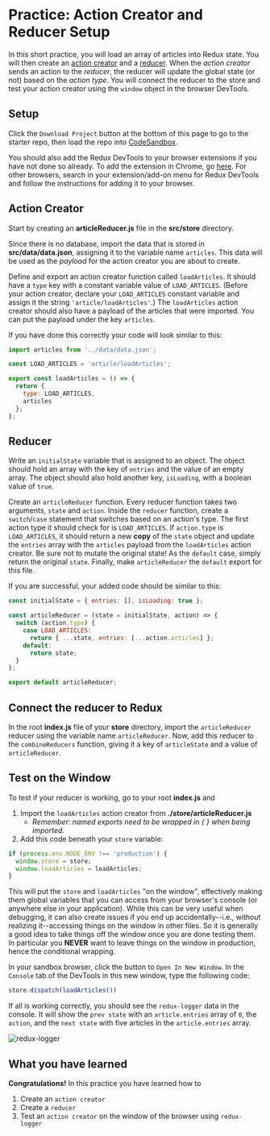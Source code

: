 # Practice: Action Creator and Reducer Setup

In this short practice, you will load an array of articles into Redux state. You
will then create an [action creator] and a [reducer]. When the _action creator_
sends an action to the _reducer_, the reducer will update the global state (or
not) based on the _action type_. You will connect the reducer to the store and
test your action creator using the `window` object in the browser DevTools.

## Setup

Click the `Download Project` button at the bottom of this page to go to the
starter repo, then load the repo into [CodeSandbox].

You should also add the Redux DevTools to your browser extensions if you have
not done so already. To add the extension in Chrome, go
[here][add-ReduxDevTools]. For other browsers, search in your extension/add-on
menu for Redux DevTools and follow the instructions for adding it to your
browser.

## Action Creator

Start by creating an __articleReducer.js__ file in the __src/store__ directory.

Since there is no database, import the data that is stored in
__src/data/data.json__, assigning it to the variable name `articles`. This data
will be used as the _payload_ for the action creator you are about to create.

Define and export an action creator function called `loadArticles`. It should
have a `type` key with a constant variable value of `LOAD_ARTICLES`. (Before
your action creator, declare your `LOAD_ARTICLES` constant variable and assign
it the string `'article/loadArticles'`.) The `loadArticles` action creator
should also have a payload of the articles that were imported. You can put the
payload under the key `articles`.

If you have done this correctly your code will look similar to this:

```js
import articles from '../data/data.json';

const LOAD_ARTICLES = 'article/loadArticles';

export const loadArticles = () => {
  return {
    type: LOAD_ARTICLES,
    articles
  };
};
```

## Reducer

Write an `initialState` variable that is assigned to an object. The object
should hold an array with the key of `entries` and the value of an empty array.
The object should also hold another key, `isLoading`, with a boolean value of
`true`.

Create an `articleReducer` function. Every reducer function takes two arguments,
`state` and `action`. Inside the `reducer` function, create a `switch`/`case`
statement that switches based on an action's type. The first action type it
should check for is `LOAD_ARTICLES`. If `action.type` is `LOAD_ARTICLES`, it
should return a new **copy** of the `state` object and update the `entries`
array with the `articles` payload from the `loadArticles` action creator. Be
sure not to mutate the original state! As the `default` case, simply return the
original `state`. Finally, make `articleReducer` the `default` export for
this file.

If you are successful, your added code should be similar to this:

```js
const initialState = { entries: [], isLoading: true };

const articleReducer = (state = initialState, action) => {
  switch (action.type) {
    case LOAD_ARTICLES:
      return { ...state, entries: [...action.articles] };
    default:
      return state;
  }
};

export default articleReducer;
```

## Connect the reducer to Redux

In the root __index.js__ file of your __store__ directory, import the
`articleReducer` reducer using the variable name `articleReducer`. Now, add this
reducer to the `combineReducers` function, giving it a key of `articleState` and
a value of `articleReducer`.

## Test on the Window

To test if your reducer is working, go to your root __index.js__ and

1. Import the `loadArticles` action creator from __./store/articleReducer.js__
    - *Remember: named exports need to be wrapped in { } when being imported.*
2. Add this code beneath your `store` variable:

```js
if (process.env.NODE_ENV !== 'production') {
  window.store = store;
  window.loadArticles = loadArticles;
}
```

This will put the `store` and `loadArticles` "on the window", effectively making
them global variables that you can access from your browser's console (or
anywhere else in your application). While this can be very useful when
debugging, it can also create issues if you end up accidentally--i.e., without
realizing it--accessing things on the window in other files. So it is generally
a good idea to take things off the window once you are done testing them. In
particular you **NEVER** want to leave things on the window in production, hence
the conditional wrapping.

In your sandbox browser, click the button to `Open In New Window`. In the
`Console` tab of the DevTools in this new window, type the following code:

```js
store.dispatch(loadArticles())
```

If all is working correctly, you should see the `redux-logger` data in the
console. It will show the `prev state` with an `article.entries` array of `0`,
the `action`, and the `next state` with five articles in the `article.entries`
array.

![redux-logger][redux-logger]

## What you have learned

**Congratulations!** In this practice you have learned how to

1. Create an `action creator`
2. Create a `reducer`
3. Test an `action creator` on the window of the browser using `redux-logger`

[CodeSandbox]: https://codesandbox.io
[action creator]: https://redux.js.org/usage/reducing-boilerplate#action-creators
[add-ReduxDevTools]: https://chrome.google.com/webstore/detail/redux-devtools/lmhkpmbekcpmknklioeibfkpmmfibljd?hl=en
[reducer]: https://redux.js.org/usage/structuring-reducers/basic-reducer-structure
[redux-logger]: https://appacademy-open-assets.s3.us-west-1.amazonaws.com/Modular-Curriculum/content/react-redux/topics/redux/assets/redux-logger-articles.png
